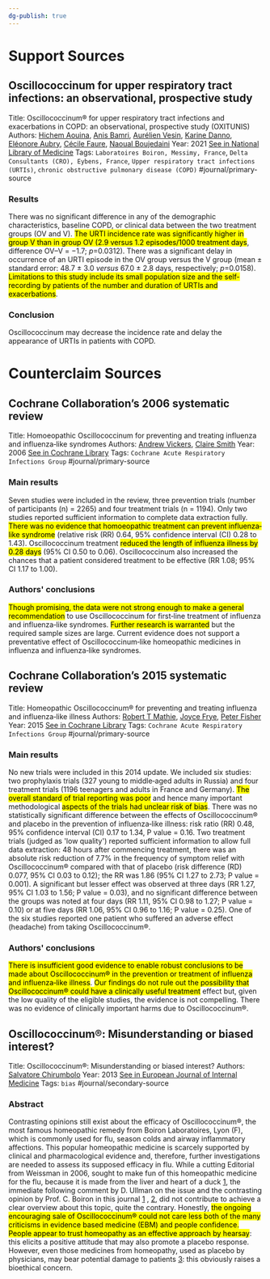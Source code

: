 ```yaml
---
dg-publish: true
---
```


# Support Sources

## Oscillococcinum for upper respiratory tract infections: an observational, prospective study

Title: Oscillococcinum® for upper respiratory tract infections and exacerbations in COPD: an observational, prospective study (OXITUNIS)
Authors: [Hichem Aouina](https://pubmed.ncbi.nlm.nih.gov/?term=Aouina%20H%5BAuthor%5D), [Anis Bamri](https://pubmed.ncbi.nlm.nih.gov/?term=Bamri%20A%5BAuthor%5D), [Aurélien Vesin](https://pubmed.ncbi.nlm.nih.gov/?term=Vesin%20A%5BAuthor%5D), [Karine Danno](https://pubmed.ncbi.nlm.nih.gov/?term=Danno%20K%5BAuthor%5D), [Eléonore Aubry](https://pubmed.ncbi.nlm.nih.gov/?term=Aubry%20E%5BAuthor%5D), [Cécile Faure](https://pubmed.ncbi.nlm.nih.gov/?term=Faure%20C%5BAuthor%5D), [Naoual Boujedaini](https://pubmed.ncbi.nlm.nih.gov/?term=Boujedaini%20N%5BAuthor%5D)
Year: 2021
[See in National Library of Medicine](https://www.ncbi.nlm.nih.gov/pmc/articles/PMC8328054/)
Tags: `Laboratoires Boiron, Messimy, France`, `Delta Consultants (CRO), Eybens, France`, `Upper respiratory tract infections (URTIs)`, `chronic obstructive pulmonary disease (COPD)`
#journal/primary-source

### Results

There was no significant difference in any of the demographic characteristics, baseline COPD, or clinical data between the two treatment groups (OV and V). <mark class="hltr-yellow">The URTI incidence rate was significantly higher in group V than in group OV (2.9 versus 1.2 episodes/1000 treatment days</mark>, difference OV–V = −1.7; _p_=0.0312). There was a significant delay in occurrence of an URTI episode in the OV group versus the V group (mean ± standard error: 48.7 ± 3.0 _versus_ 67.0 ± 2.8 days, respectively; _p_=0.0158). <mark class="hltr-red">Limitations to this study include its small population size and the self-recording by patients of the number and duration of URTIs and exacerbations</mark>.

### Conclusion

Oscillococcinum may decrease the incidence rate and delay the appearance of URTIs in patients with COPD.

# Counterclaim Sources

## Cochrane Collaboration’s 2006 systematic review

Title: Homoeopathic Oscillococcinum for preventing and treating influenza and influenza‐like syndromes
Authors: [Andrew Vickers](https://www.cochranelibrary.com/cdsr/doi/10.1002/14651858.CD001957.pub3/information#CD001957-cr-0002), [Claire Smith](https://www.cochranelibrary.com/cdsr/doi/10.1002/14651858.CD001957.pub3/information#CD001957-cr-0003)
Year: 2006
[See in Cochrane Library](https://www.cochranelibrary.com/cdsr/doi/10.1002/14651858.CD001957.pub3/abstract)
Tags: `Cochrane Acute Respiratory Infections Group`
#journal/primary-source

### Main results

Seven studies were included in the review, three prevention trials (number of participants (n) = 2265) and four treatment trials (n = 1194). Only two studies reported sufficient information to complete data extraction fully. <mark class="hltr-yellow">There was no evidence that homoeopathic treatment can prevent influenza‐like syndrome</mark> (relative risk (RR) 0.64, 95% confidence interval (CI) 0.28 to 1.43). Oscillococcinum treatment <mark class="hltr-yellow">reduced the length of influenza illness by 0.28 days</mark> (95% CI 0.50 to 0.06). Oscillococcinum also increased the chances that a patient considered treatment to be effective (RR 1.08; 95% CI 1.17 to 1.00).

### Authors' conclusions

<mark class="hltr-green">Though promising, the data were not strong enough to make a general recommendation</mark> to use Oscillococcinum for first‐line treatment of influenza and influenza‐like syndromes. <mark class="hltr-green">Further research is warranted</mark> but the required sample sizes are large. Current evidence does not support a preventative effect of Oscillococcinum‐like homeopathic medicines in influenza and influenza‐like syndromes.

## Cochrane Collaboration’s 2015 systematic review

Title: Homeopathic Oscillococcinum® for preventing and treating influenza and influenza‐like illness
Authors: [Robert T Mathie](https://www.cochranelibrary.com/cdsr/doi/10.1002/14651858.CD001957.pub6/information#CD001957-cr-0002), [Joyce Frye](https://www.cochranelibrary.com/cdsr/doi/10.1002/14651858.CD001957.pub6/information#CD001957-cr-0003), [Peter Fisher](https://www.cochranelibrary.com/cdsr/doi/10.1002/14651858.CD001957.pub6/information#CD001957-cr-0004)
Year: 2015
[See in Cochrane Library](https://www.cochranelibrary.com/cdsr/doi/10.1002/14651858.CD001957.pub6/full)
Tags: `Cochrane Acute Respiratory Infections Group`
#journal/primary-source

### Main results

No new trials were included in this 2014 update. We included six studies: two prophylaxis trials (327 young to middle‐aged adults in Russia) and four treatment trials (1196 teenagers and adults in France and Germany). <mark class="hltr-yellow">The overall standard of trial reporting was poor</mark> and hence many important methodological <mark class="hltr-yellow">aspects of the trials had unclear risk of bias</mark>. There was no statistically significant difference between the effects of Oscillococcinum® and placebo in the prevention of influenza‐like illness: risk ratio (RR) 0.48, 95% confidence interval (CI) 0.17 to 1.34, P value = 0.16. Two treatment trials (judged as 'low quality') reported sufficient information to allow full data extraction: 48 hours after commencing treatment, there was an absolute risk reduction of 7.7% in the frequency of symptom relief with Oscillococcinum® compared with that of placebo (risk difference (RD) 0.077, 95% CI 0.03 to 0.12); the RR was 1.86 (95% CI 1.27 to 2.73; P value = 0.001). A significant but lesser effect was observed at three days (RR 1.27, 95% CI 1.03 to 1.56; P value = 0.03), and no significant difference between the groups was noted at four days (RR 1.11, 95% CI 0.98 to 1.27; P value = 0.10) or at five days (RR 1.06, 95% CI 0.96 to 1.16; P value = 0.25). One of the six studies reported one patient who suffered an adverse effect (headache) from taking Oscillococcinum®.

### Authors' conclusions

<mark class="hltr-yellow">There is insufficient good evidence to enable robust conclusions to be made about Oscillococcinum® in the prevention or treatment of influenza and influenza‐like illness</mark>. <mark class="hltr-green">Our findings do not rule out the possibility that Oscillococcinum® could have a clinically useful treatment</mark> effect but, given the low quality of the eligible studies, the evidence is not compelling. There was no evidence of clinically important harms due to Oscillococcinum®.

## Oscillococcinum®: Misunderstanding or biased interest?

Title: Oscillococcinum®: Misunderstanding or biased interest?
Authors: [Salvatore Chirumbolo](https://www.ejinme.com/article/S0953-6205(13)00985-0/fulltext# "Correspondence information about the author Salvatore Chirumbolo")
Year: 2013
[See in European Journal of Internal Medicine](https://www.ejinme.com/article/S0953-6205(13)00985-0/fulltext)
Tags: `bias`
#journal/secondary-source

### Abstract

Contrasting opinions still exist about the efficacy of Oscillococcinum®, the most famous homeopathic remedy from Boiron Laboratoires, Lyon (F), which is commonly used for flu, season colds and airway inflammatory affections. This popular homeopathic medicine is scarcely supported by clinical and pharmacological evidence and, therefore, further investigations are needed to assess its supposed efficacy in flu. While a cutting Editorial from Weissman in 2006, sought to make fun of this homeopathic medicine for the flu, because it is made from the liver and heart of a duck [1](https://www.ejinme.com/article/S0953-6205(13)00985-0/fulltext#bb0005), the immediate following comment by D. Ullman on the issue and the contrasting opinion by Prof. C. Boiron in this journal [1](https://www.ejinme.com/article/S0953-6205(13)00985-0/fulltext#) , [2](https://www.ejinme.com/article/S0953-6205(13)00985-0/fulltext#), did not contribute to achieve a clear overview about this topic, quite the contrary. Honestly, <mark class="hltr-red">the ongoing encouraging sale of Oscillococcinum® could not care less both of the many criticisms in evidence based medicine (EBM) and people confidence. People appear to trust homeopathy as an effective approach by hearsay</mark>: this elicits a positive attitude that may also promote a placebo response. However, even those medicines from homeopathy, used as placebo by physicians, may bear potential damage to patients [3](https://www.ejinme.com/article/S0953-6205(13)00985-0/fulltext#bb0015): this obviously raises a bioethical concern.